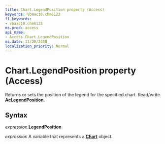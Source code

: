 ```yaml
---
title: Chart.LegendPosition property (Access)
keywords: vbaac10.chm6123
f1_keywords:
- vbaac10.chm6123
ms.prod: access
api_name:
- Access.Chart.LegendPosition
ms.date: 11/28/2018
localization_priority: Normal
---
```



# Chart.LegendPosition property (Access)

Returns or sets the position of the legend for the specified chart. Read/write **[AcLegendPosition](Access.AcLegendPosition.md)**.


## Syntax

_expression_.**LegendPosition**

_expression_ A variable that represents a **[Chart](Access.Chart.md)** object.

